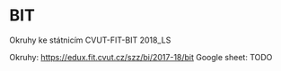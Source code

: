 # BIT
Okruhy ke státnicím CVUT-FIT-BIT 2018_LS

Okruhy: https://edux.fit.cvut.cz/szz/bi/2017-18/bit
Google sheet: TODO
